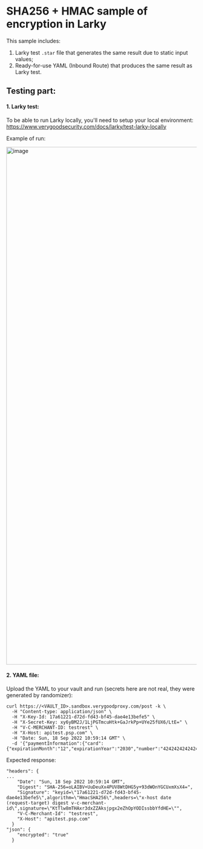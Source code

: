 # SHA256 + HMAC sample of encryption in Larky

This sample includes:
1. Larky test `.star` file that generates the same result due to static input values;
2. Ready-for-use YAML (Inbound Route) that produces the same result as Larky test.

## Testing part:

#### 1. Larky test:

To be able to run Larky locally, you'll need to setup your local environment:
https://www.verygoodsecurity.com/docs/larky/test-larky-locally

Example of run:

<img width="1365" alt="image" src="https://user-images.githubusercontent.com/78090218/190900870-7bb2c66c-ec46-41ee-b54a-0463fb174fb8.png">

#### 2. YAML file:

Upload the YAML to your vault and run (secrets here are not real, they were generated by randomizer):
```
curl https://<VAULT_ID>.sandbox.verygoodproxy.com/post -k \
  -H "Content-type: application/json" \
  -H "X-Key-Id: 17a61221-d72d-fd43-bf45-dae4e13befe5" \
  -H "X-Secret-Key: xy6yBM2J/1LjPGTmcuHtk+GaJrkPp+UYe25fUX6/LtE=" \
  -H "V-C-MERCHANT-ID: testrest" \
  -H "X-Host: apitest.psp.com" \
  -H "Date: Sun, 18 Sep 2022 10:59:14 GMT" \
  -d '{"paymentInformation":{"card": {"expirationMonth":"12","expirationYear":"2030","number":"4242424242424242","securityCode":"321","type":"002"}}}'
```

Expected response:
```
"headers": {
...
    "Date": "Sun, 18 Sep 2022 10:59:14 GMT",
    "Digest": "SHA-256=oLAIBV+UuDeuXx4PUV8WtDHG5y+93dWOnYGCUxmXsX4=",
    "Signature": "keyid=\"17a61221-d72d-fd43-bf45-dae4e13befe5\",algorithm=\"HmacSHA256\",headers=\"x-host date (request-target) digest v-c-merchant-id\",signature=\"KtTlw8mTHAxr3dxZZAksjpgx2eZhOpYODIssbbYfdHE=\"",
    "V-C-Merchant-Id": "testrest",
    "X-Host": "apitest.psp.com"
  }
"json": {
    "encrypted": "true"
  }
```

